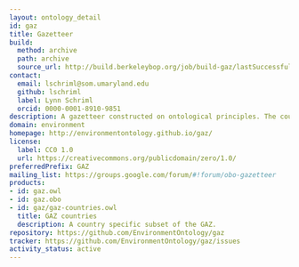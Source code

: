 ```yaml
---
layout: ontology_detail
id: gaz
title: Gazetteer
build:
  method: archive
  path: archive
  source_url: http://build.berkeleybop.org/job/build-gaz/lastSuccessfulBuild/artifact/*zip*/archive.zip
contact:
  email: lschriml@som.umaryland.edu
  github: lschriml
  label: Lynn Schriml
  orcid: 0000-0001-8910-9851
description: A gazetteer constructed on ontological principles. The countries are actively maintained.
domain: environment
homepage: http://environmentontology.github.io/gaz/
license:
  label: CC0 1.0
  url: https://creativecommons.org/publicdomain/zero/1.0/
preferredPrefix: GAZ
mailing_list: https://groups.google.com/forum/#!forum/obo-gazetteer
products:
- id: gaz.owl
- id: gaz.obo
- id: gaz/gaz-countries.owl
  title: GAZ countries
  description: A country specific subset of the GAZ.
repository: https://github.com/EnvironmentOntology/gaz
tracker: https://github.com/EnvironmentOntology/gaz/issues
activity_status: active
---
```

